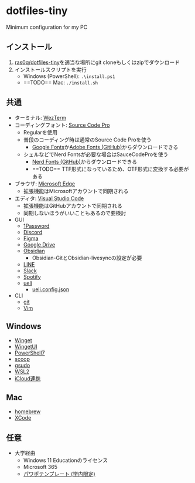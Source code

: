 # dotfiles-tiny

Minimum configuration for my PC

## インストール

1. [ras0q/dotfiles-tiny](https://github.com/ras0q/dotfiles-tiny)を適当な場所にgit cloneもしくはzipでダウンロード
2. インストールスクリプトを実行
   - Windows (PowerShell): `.\install.ps1`
   - ==TODO== Mac: `./install.sh`

## 共通

- ターミナル: [WezTerm](https://wezfurlong.org/wezterm/index.html)
- コーディングフォント: [Source Code Pro](https://fonts.google.com/specimen/Source+Code+Pro)
  - Regularを使用
  - 普段のコーディング時は通常のSource Code Proを使う
    - [Google Fonts](https://fonts.google.com/specimen/Source+Code+Pro)か[Adobe Fonts (GitHub)](https://github.com/adobe-fonts/source-code-pro/blob/release/OTF/SourceCodePro-Regular.otf)からダウンロードできる
  - シェルなどでNerd Fontsが必要な場合はSauceCodeProを使う
    - [Nerd Fonts (GitHub)](https://github.com/ryanoasis/nerd-fonts/blob/master/patched-fonts/SourceCodePro/Regular/SauceCodeProNerdFont-Regular.ttf)からダウンロードできる
    - ==TODO== TTF形式になっているため、OTF形式に変換する必要がある
- ブラウザ: [Microsoft Edge](https://www.microsoft.com/edge/)
  - 拡張機能はMicrosoftアカウントで同期される
- エディタ: [Visual Studio Code](https://code.visualstudio.com/)
  - 拡張機能はGitHubアカウントで同期される
  - 同期しないほうがいいこともあるので要検討
- GUI
  - [1Password](https://1password.com/)
  - [Discord](https://discord.com/)
  - [Figma](https://figma.com/)
  - [Google Drive](https://drive.google.com/)
  - [Obsidian](https://obsidian.md/)
    - Obsidian-GitとObsidian-livesyncの設定が必要
  - [LINE](https://line.me/)
  - [Slack](https://slack.com/)
  - [Spotify](https://spotify.com/)
  - [ueli](https://ueli.app/)
    - [ueli.config.json](https://gist.github.com/ras0q/6e45414e2c7acf4ff3c4c78ff03bee8a#file-ueli-config-json)
- CLI
  - [git](https://git-scm.com/)
  - [Vim](https://www.vim.org/)

## Windows

- [Winget](https://learn.microsoft.com/windows/package-manager/winget/)
- [WingetUI](https://www.marticliment.com/wingetui/)
- [PowerShell7](https://learn.microsoft.com/powershell/)
- [scoop](https://scoop.sh/)
- [gsudo](https://github.com/gerardog/gsudo)
- [WSL2](https://learn.microsoft.com/windows/wsl/install)
- [iCloud連携](https://support.apple.com/HT204283)

## Mac

- [homebrew](https://brew.sh)
- [XCode](https://developer.apple.com/xcode/)

## 任意

- 大学経由
  - Windows 11 Educationのライセンス
  - Microsoft 365
  - [パワポテンプレート (学内限定)](https://www.titech.ac.jp/public-relations/staff/file/ppt-ja-16-9-20191128.pptx)
